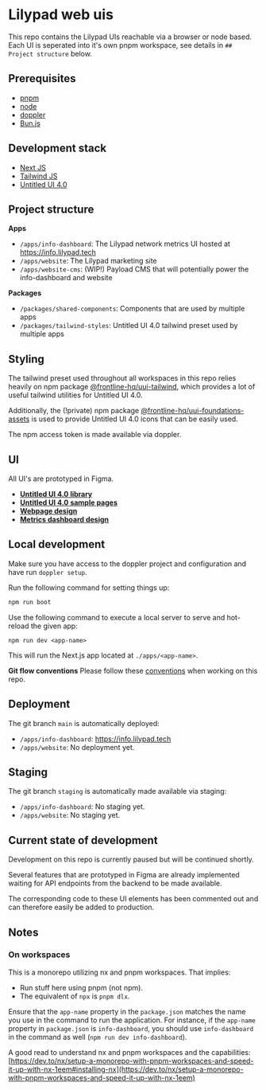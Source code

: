 # Lilypad web uis

This repo contains the Lilypad UIs reachable via a browser or node based.
Each UI is seperated into it's own pnpm workspace, see details in `## Project structure` below.
 
## Prerequisites

-   [pnpm](https://pnpm.io/installation)
-   [node](https://nodejs.org/en/download/package-manager)
-   [doppler](https://docs.doppler.com/docs/install-cli)
-   [Bun.js](https://bun.sh/docs/installation)

## Development stack

-   [Next JS](https://nextjs.org/)
-   [Tailwind JS](https://tailwindcss.com/)
-   [Untitled UI 4.0](https://www.untitledui.com/)

## Project structure

**Apps**

-   `/apps/info-dashboard`: The Lilypad network metrics UI hosted at https://info.lilypad.tech
-   `/apps/website`: The Lilypad marketing site
-   `/apps/website-cms`: (WIP!) Payload CMS that will potentially power the info-dashboard and website

**Packages**

-   `/packages/shared-components`: Components that are used by multiple apps
-   `/packages/tailwind-styles`: Untitled UI 4.0 tailwind preset used by multiple apps

## Styling

The tailwind preset used throughout all workspaces in this repo relies heavily on npm package [@frontline-hq/uui-tailwind](https://www.npmjs.com/package/@frontline-hq/uui-tailwind), which provides a lot of useful tailwind utilities for Untitled UI 4.0.

Additionally, the (!private) npm package [@frontline-hq/uui-foundations-assets](https://www.npmjs.com/package/@frontline-hq/uui-foundations-assets) is used to provide Untitled UI 4.0 icons that can be easily used.

The npm access token is made available via doppler.

## UI

All UI's are prototyped in Figma.

-   [**Untitled UI 4.0 library**](<https://www.figma.com/design/QAOfgDhHVeH5f6ZL7dNDLE/%E2%9D%96-Untitled-UI-%E2%80%93-PRO-VARIABLES-(v4.1)-QAgF8rdbZjp4-(Copy)?node-id=1480-0&t=aQ0a4c3wOTL4TRkn-1>)
-   [**Untitled UI 4.0 sample pages**](https://www.figma.com/design/UL6MdGaqnCWJiejfZj9CUG/Untitled-v4.1-example-pages?node-id=0-1&t=ld6NAgsIoqA1K2kn-1)
-   [**Webpage design**](https://www.figma.com/design/T0J4d7sapn2no8t7ixmNY3/lilypad-UI?node-id=480-3750)
-   [**Metrics dashboard design**](https://www.figma.com/design/T0J4d7sapn2no8t7ixmNY3/lilypad-UI?node-id=677-7696)

## Local development

Make sure you have access to the doppler project and configuration and have run `doppler setup`.

Run the following command for setting things up:

```sh
npm run boot
```

Use the following command to execute a local server to serve and hot-reload the given app:

```
npm run dev <app-name>
```

This will run the Next.js app located at `./apps/<app-name>`.

**Git flow conventions** Please follow these [conventions](https://www.notion.so/lilypadnetwork/Git-flow-conventions-98606ed2291b45fba6916dbf6ccab98f) when working on this repo.

## Deployment

The git branch `main` is automatically deployed:

-   `/apps/info-dashboard`: https://info.lilypad.tech
-   `/apps/website`: No deployment yet.

## Staging

The git branch `staging` is automatically made available via staging:

-   `/apps/info-dashboard`: No staging yet.
-   `/apps/website`: No staging yet.

## Current state of development

Development on this repo is currently paused but will be continued shortly.

Several features that are prototyped in Figma are already implemented waiting for API endpoints from the backend to be made available.

The corresponding code to these UI elements has been commented out and can therefore easily be added to production.

## Notes

### On workspaces

This is a monorepo utilizing nx and pnpm workspaces. That implies:

-   Run stuff here using pnpm (not npm).
-   The equivalent of `npx` is `pnpm dlx`.

Ensure that the `app-name` property in the `package.json` matches the name you use in the command to run the application. For instance, if the `app-name` property in `package.json` is `info-dashboard`, you should use `info-dashboard` in the command as well (`npm run dev info-dashboard`).

A good read to understand nx and pnpm workspaces and the capabilities: [https://dev.to/nx/setup-a-monorepo-with-pnpm-workspaces-and-speed-it-up-with-nx-1eem#installing-nx](https://dev.to/nx/setup-a-monorepo-with-pnpm-workspaces-and-speed-it-up-with-nx-1eem)
